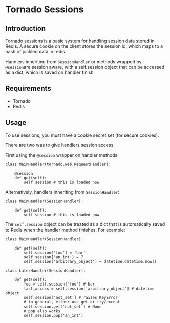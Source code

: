 # Tornado Sessions

## Introduction

Tornado sessions is a basic system for handling session data stored in Redis.
A secure cookie on the client stores the session id, which maps to a hash of 
pickled data in redis.

Handlers inheriting from `SessionHandler` or methods wrapped by
`@session`are session aware, with a self.session object that can be 
accessed as a dict, which is saved on handler finish.

## Requirements

 - Tornado
 - Redis
 
## Usage

To use sessions, you must have a cookie secret set (for secure cookies).

There are two was to give handlers session access.

First using the `@session` wrapper on handler methods:

    class MainHandler(tornado.web.RequestHandler):
    
        @session
        def get(self):
            self.session # this is loaded now


Alternatively, handlers inheriting from `SessionHandler`:

    class MainHandler(SessionHandler):
    
        def get(self):
            self.session # this is loaded now

The `self.session` object can be treated as a dict that is automatically saved
to Redis when the handler method finishes. For example:


    class MainHandler(SessionHandler):
    
        def get(self):
            self.session['foo'] = 'bar'
            self.session['an_int'] = 7
            self.session['arbitrary_object'] = datetime.datetime.now()
    
    class LaterHandler(SessionHandler):
    
        def get(self):
            foo = self.session['foo'] # bar
            last_access = self.session['arbitrary_object'] # datetime object
            self.session['not_set'] # raises KeyError
            # in general, either use get or try/except
            self.session.get('not_set') # None
            # pop also works
            self.session.pop('an_int')

